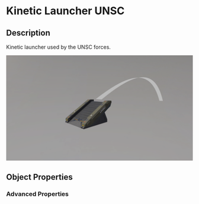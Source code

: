 # Kinetic Launcher UNSC

## Description

Kinetic launcher used by the UNSC forces.

![Kinetic Launcher UNSC](../../../.gitbook/assets/images/objects/gameplay/launchers-lifts/kinetic-launcher-unsc.png)

## Object Properties

### Advanced Properties

